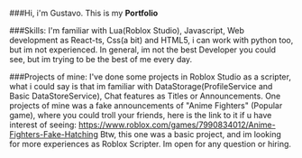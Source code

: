 ###Hi, i'm Gustavo.
This is my **Portfolio**

###Skills:
I'm familiar with Lua(Roblox Studio), Javascript, Web development as React-ts, Css(a bit) and HTML5, i can work with python too, but im not experienced.
In general, im not the best Developer you could see, but im trying to be the best of me every day.

###Projects of mine:
I've done some projects in Roblox Studio as a scripter, what i could say is that im familiar with DataStorage(ProfileService and Basic DataStoreService), Chat features as Titles or Announcements.
One projects of mine was a fake announcements of "Anime Fighters" (Popular game), where you could troll your friends, here is the link to it if u have interest of seeing: https://www.roblox.com/games/7990834012/Anime-Fighters-Fake-Hatching
Btw, this one was a basic project, and im looking for more experiences as Roblox Scripter. Im open for any question or hiring.
